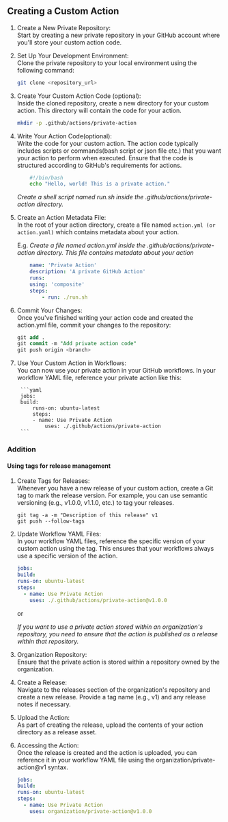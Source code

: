 ## Creating a Custom Action

1. Create a New Private Repository:<br>
Start by creating a new private repository in your GitHub account where you'll store your custom action code.

2. Set Up Your Development Environment:<br>
Clone the private repository to your local environment using the following 
command:
    ```bash
    git clone <repository_url>
    ```
3. Create Your Custom Action Code (optional):<br>
Inside the cloned repository, create a new directory for your custom action. This directory will contain the code for your action.

    ```bash
    mkdir -p .github/actions/private-action
    ```

4. Write Your Action Code(optional):<br>
Write the code for your custom action. The action code typically includes scripts or commands(bash script or json file etc.) that you want your action to perform when executed. Ensure that the code is structured according to GitHub's requirements for actions.

    ```bash
        #!/bin/bash
        echo "Hello, world! This is a private action."
    ```
   _Create a shell script named run.sh inside the .github/actions/private-action directory._ 

5. Create an Action Metadata File:<br>
In the root of your action directory, create a file named  `action.yml (or action.yaml)` which contains metadata about your action. 

    E.g. _Create a file named action.yml inside the .github/actions/private-action directory. This file contains metadata about your action_

    ```yaml
        name: 'Private Action'
        description: 'A private GitHub Action'
        runs:
        using: 'composite'
        steps:
            - run: ./run.sh

    ```

6. Commit Your Changes:<br>
Once you've finished writing your action code and created the action.yml file, commit your changes to the repository:    
    ```sql
    git add .
    git commit -m "Add private action code"
    git push origin <branch>
    ```
7. Use Your Custom Action in Workflows: <br>
You can now use your private action in your GitHub workflows. In your workflow YAML file, reference your private action like this:

        ```yaml
        jobs:
        build:
            runs-on: ubuntu-latest
            steps:
            - name: Use Private Action
                uses: ./.github/actions/private-action
        ```
### Addition

#### Using tags for release management
1. Create Tags for Releases:<br>
Whenever you have a new release of your custom action, create a Git tag to mark the release version. For example, you can use semantic versioning (e.g., v1.0.0, v1.1.0, etc.) to tag your releases.

    ```shell
    git tag -a -m "Description of this release" v1
    git push --follow-tags
    ```
2. Update Workflow YAML Files:<br>
In your workflow YAML files, reference the specific version of your custom action using the tag. This ensures that your workflows always use a specific version of the action.
    ```yaml
    jobs:
    build:
    runs-on: ubuntu-latest
    steps:
      - name: Use Private Action
        uses: ./.github/actions/private-action@v1.0.0
    ```

   or


   *If you want to use a private action stored within an organization's repository, you need to ensure that the action is published as a release within that repository.*

1. Organization Repository:<br>
Ensure that the private action is stored within a repository owned by the organization.

2. Create a Release:<br>
Navigate to the releases section of the organization's repository and create a new release. Provide a tag name (e.g., v1) and any release notes if necessary.

3. Upload the Action:<br>
As part of creating the release, upload the contents of your action directory as a release asset.

4. Accessing the Action:<br>
Once the release is created and the action is uploaded, you can reference it in your workflow YAML file using the organization/private-action@v1 syntax.

    ```yaml
    jobs:
    build:
    runs-on: ubuntu-latest
    steps:
      - name: Use Private Action
        uses: organization/private-action@v1.0.0
    ```
